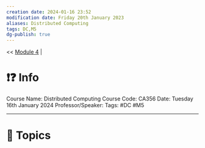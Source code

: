 ```yaml
---
creation date: 2024-01-16 23:52
modification date: Friday 20th January 2023
aliases: Distributed Computing
tags: DC,M5
dg-publish: true
---
```

<< [Module 4](Sem_6/Distributed_Computing/Notes/Module_4.md)  | 

# ❗❓ Info
Course Name: Distributed Computing
Course Code: CA356
Date: Tuesday 16th January 2024
Professor/Speaker: 
Tags: #DC #M5

---
# 📃 Topics